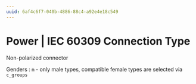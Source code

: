 ```yaml
---
uuid: 6af4c6f7-040b-4886-88c4-a92e4e18c549
---
```

# Power | IEC 60309 Connection Type

Non-polarized connector

Genders
: `m` - only male types, compatible female types are selected via `c_groups`
